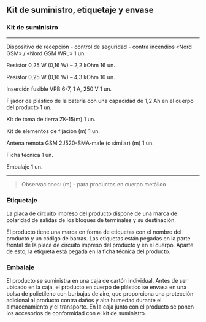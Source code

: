 ## Kit de suministro, etiquetaje y envase

### Kit de suministro

---------------------------------------------------------- ------
Dispositivo de recepción - control de seguridad - contra incendios «Nord GSM» / «Nord GSM WRL»   1 un.

Resistor 0,25 W (0,16 W) – 2,2 kOhm                                                16 un.

Resistor 0,25 W (0,16 W) – 4,3 kOhm                                                16 un.

Inserción fusible VPB 6-7, 1 А, 250 V                                                            1 un.

Fijador de plástico de la batería con una capacidad de 1,2 Аh en el cuerpo del producto          1 un.

Kit de toma de tierra ZK-15(m)                                                                   1 un.

Kit de elementos de fijación (m)                                                                 1 un.

Antena remota GSM 2J520-SMA-male (o similar) (m)                                                 1 un. 

Ficha técnica	                                                                                 1 un.

Embalaje                                                                                         1 un.

----------------------------------------------------------------

> Observaciones: (m) - para productos en cuerpo metálico

### Etiquetaje

La placa de circuito impreso del producto dispone de una marca de polaridad de salidas de los bloques de terminales y su destinación.

El producto tiene una marca en forma de etiquetas con el nombre del producto y un código de barras. Las etiquetas están pegadas en la parte frontal de la placa de circuito impreso del producto y en el cuerpo. Aparte de esto, la etiqueta está pegada en la ficha técnica del producto.

### Embalaje

El producto se suministra en una caja de cartón individual. Antes de ser ubicado en la caja, el producto en cuerpo de plástico se envasa en una bolsa de polietileno con burbujas de aire, que proporciona una protección adicional al producto contra daños y alta humedad durante el almacenamiento y el transporte. En la caja junto con el producto se ponen los accesorios de conformidad con el kit de suministro.